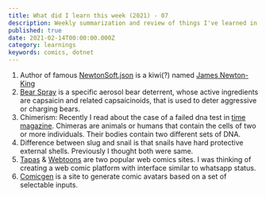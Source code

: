 ```yaml
---
title: What did I learn this week (2021) - 07
description: Weekly summarization and review of things I've learned in the second week of February 2021 
published: true
date: 2021-02-14T00:00:00.000Z
category: learnings
keywords: comics, dotnet
---
```



1. Author of famous [NewtonSoft.json](https://www.newtonsoft.com/json) is a kiwi(?) named [James Newton-King](https://twitter.com/JamesNK)
2. [Bear Spray](https://en.wikipedia.org/wiki/Bear_spray) is a specific aerosol bear deterrent, whose active ingredients are capsaicin and related capsaicinoids, that is used to deter aggressive or charging bears.
3. Chimerism: Recently I read about the case of a failed dna test in [time magazine](https://time.com/4091210/chimera-twins/). Chimeras are animals or humans that contain the cells of two or more individuals. Their bodies contain two different sets of DNA.
4. Difference between slug and snail is that snails have hard protective external shells. Previously I thought both were same.
5. [Tapas](https://tapas.io/) & [Webtoons](https://www.webtoons.com/en/) are two popular web comics sites. I was thinking of creating a web comic platform with interface similar to whatsapp status.
6. [Comicgen](https://gramener.com/comicgen) is a site to generate comic avatars based on a set of selectable inputs.